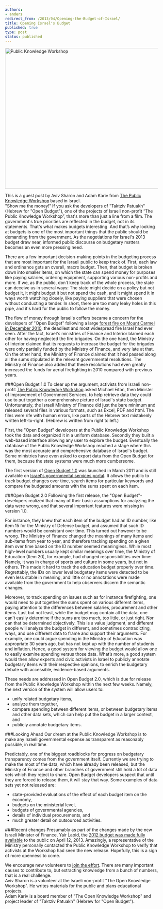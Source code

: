 ```yaml
---
authors:
- anders
redirect_from: /2013/04/Opening-the-Budget-of-Israel/
title: Opening Israel's Budget
published: true
type: post
status: published
---
```


<a href="http://www.hasadna.org.il/wp-content/uploads/2012/01/obudget.jpg" title="Public Knowledge Workshop"><img src="http://www.hasadna.org.il/wp-content/uploads/2012/01/obudget.jpg" width="629" height="462" alt="Public Knowledge Workshop"></a>


This is a guest post by Aviv Sharon and Adam Kariv from [The Public Knowledge Workshop](http://www.hasadna.org.il/en/) based in Israel.
<br>
"Show me the money!" If you ask the developers of "Taktziv Patuakh" (Hebrew for "Open Budget"), one of the projects of Israeli non-profit “The Public Knowledge Workshop”, that's more than just a line from a film. The government's true priorities are reflected in the budget, not in its statements. That's what makes budgets interesting. And that’s why looking at budgets is one of the most important things that the public should be demanding from the government. As the negotiations for Israel's 2013 budget draw near, informed public discourse on budgetary matters becomes an even more pressing need.

There are a few important decision-making points in the budgeting process that are most important for the Israeli public to keep track of. First, each law and ordinance gets an overall, macro budget. Then, that budget is broken down into smaller items, on which the state can spend money for purposes like paying salaries, ordering equipment, supporting various non-profits and more. If we, as the public, don't keep track of the whole process, the state can deceive us in several ways: The state might decide on a policy but not budget it, it might budget it but not spend the cash, and it might spend it in ways worth watching closely, like paying suppliers that were chosen without conducting a tender. In short, there are too many leaky holes in this pipe, and it's hard for the public to follow the money.

The flow of money through Israel's coffers became a concern for the developers of "Open Budget" following a large [forest fire on Mount Carmel in December 2010](http://en.wikipedia.org/wiki/Mount_Carmel_forest_fire_%282010%29), the deadliest and most widespread fire Israel had ever seen. After the fact, Israel's ministries of Finance and Interior blamed each other for having neglected the fire brigades. On the one hand, the Ministry of Interior claimed that its requests to increase the budget for the brigades were only partially funded by the Ministry of Finance, and very late at that. On the other hand, the Ministry of Finance claimed that it had passed along all the sums stipulated in the relevant governmental resolutions. The Ministry of Finance also added that these resolutions had even greatly increased the funds for aerial firefighting in 2010 compared with previous years.

###Open Budget 1.0
To clear up the argument, activists from Israeli non-profit [The Public Knowledge Workshop](http://www.hasadna.org.il/en/) asked Michael Eitan, then Minister of Improvement of Government Services, to help retrieve data they could use to put together a comprehensive picture of Israel's state budget. Unfortunately, the Israeli Ministry of Finance did just the bare minimum and released several files in various formats, such as Excel, PDF and html. The files were rife with human errors, like parts of the Hebrew text mistakenly written left-to-right. (Hebrew is written from right to left.)

First, the "Open Budget" developers at the Public Knowledge Workshop took the data and organized it in a uniform database. Secondly they built a web-based interface allowing any user to explore the budget. Eventually the database of the Public Knowledge Workshop reached a stage where this was the most accurate and comprehensive database of Israel's budget. Some ministries have even asked to export data from the Open Budget for them, because the state systems were much more cumbersome.

The first version of [Open Budget 1.0](http://open-budget.readthedocs.org/en/latest/) was launched in March 2011 and is still available on [Israel's governmental services portal](http://budget.msh.gov.il/). It allows the public to track budget changes over time, search items for particular keywords and compare the budgeted amounts with the sums spent on each item.<br>

###Open Budget 2.0
Following the first release, the "Open Budget"-developers realized that many of their basic assumptions for analyzing the data were wrong, and that several important features were missing in version 1.0.

For instance, they knew that each item of the budget had an ID number, like item 15 for the Ministry of Defense budget, and assumed that such ID numbers would be consistant over time. This turned out however to be wrong. The Ministry of Finance changed the meanings of many items and sub-items from year to year, and therefore tracking spending on a given item over time based on the ID number seemed meaningless. While most high-level numbers usually kept similar meanings over time, the Ministry of Education (Item 20), for example, had changed responsibilities over time: Namely, it was in charge of sports and culture in some years, but not in others. This made it hard to track the education budget properly over time. Regrettably, the IDs on lower level budgetary items were detected to be even less stable in meaning, and little or no annotations were made available from the government to help observers discern the semantic changes.

Moreover, to track spending on issues such as for instance firefighting, one would need to put together the sums spent on various different items, paying attention to the differences between salaries, procurement and other items.
Last but not least, while the budget may contain all the data, one can't easily determine if the sums are too much, too little, or just right. Nor can that be determined objectively. This is a value judgment, and different people will analyze the budget in different, and sometimes contradicting, ways, and use different data to frame and support their arguments. For example, one could argue spending in the Ministry of Education was appropriate 30 years ago, but has not kept up with the number of students and inflation. Hence, a good system for viewing the budget would allow one to easily examine spending versus those data. What’s more, a good system would then allow experts and civic activists in Israel to publicly annotate budgetary items with their respective opinions, to enrich the budgetary debate with accessible, evidence-based arguments.

These needs are addressed in Open Budget 2.0, which is due for release from the Public Knowledge Workshop within the next few weeks. Namely, the next version of the system will allow users to:<br>
- unify related budgetary items,<br>
- analyze them together,<br>
- compare spending between different items, or between budgetary items and other data sets, which can help put the budget in a larger context, and<br>
- publicly annotate budgetary items.<br>

###Looking Ahead
Our dream at the Public Knowledge Workshop is to make any Israeli governmental expense as transparent as reasonably possible, in real time.

Predictably, one of the biggest roadblocks for progress on budgetary transparency comes from the government itself. Currently we are trying to make the most of the data, which have already been released, but the Ministry of Finance and other branches of government still hold a lot of data sets which they reject to share. Open Budget developers suspect that until they are forced to release them, it will stay that way. Some examples of data sets yet not released are:<br>
- state-provided evaluations of the effect of each budget item on the economy,<br>
- budgets on the ministerial level,<br>
- budgets of governmental agencies,<br>
- details of individual procurements, and<br>
- much greater detail on outsourced activities.<br>

###Recent changes
Presumably as part of the changes made by the new Israeli Minister of Finance, Yair Lapid, the [2012 budget was made fully available](http://data.gov.il/dataset/534) to the public on April 12, 2013. Amazingly, a representative of the Ministry personally contacted the Public Knowledge Workshop to verify that activists at the Workshop had seen the new release. Hopefully, this is a sign of more openness to come.

We encourage new volunteers to [join the effort](www.hasadna.org.il). There are many important causes to contribute to, but extracting knowledge from a bunch of numbers, that is a real challenge.
<br>
Aviv Sharon is a volunteer at the Israeli non-profit "The Open Knowledge Workshop". He writes materials for the public and plans educational projects.<br>
Adam Kariv is a board member of "The Open Knowledge Workshop" and project leader of "Taktziv Patuakh" (Hebrew for "Open Budget").
